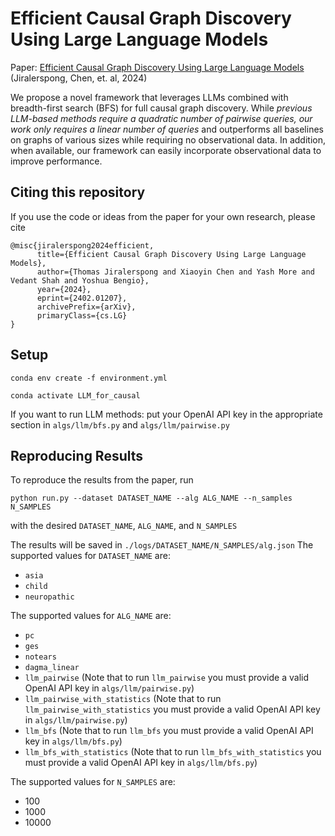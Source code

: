# Efficient Causal Graph Discovery Using Large Language Models
Paper: [Efficient Causal Graph Discovery Using Large Language Models](https://arxiv.org/abs/2402.01207) (Jiralerspong, Chen, et. al, 2024)

We propose a novel framework that leverages LLMs combined with breadth-first search (BFS) for full causal graph discovery. While *previous LLM-based methods require a quadratic number of pairwise queries, our work only requires a linear number of queries* and outperforms all baselines on graphs of various sizes while requiring no observational data. In addition, when available, our framework can easily incorporate observational data to improve performance.


## Citing this repository

If you use the code or ideas from the paper for your own research, please cite 
```
@misc{jiralerspong2024efficient,
      title={Efficient Causal Graph Discovery Using Large Language Models}, 
      author={Thomas Jiralerspong and Xiaoyin Chen and Yash More and Vedant Shah and Yoshua Bengio},
      year={2024},
      eprint={2402.01207},
      archivePrefix={arXiv},
      primaryClass={cs.LG}
}
```


## Setup
`conda env create -f environment.yml`

`conda activate LLM_for_causal`

If you want to run LLM methods: put your OpenAI API key in the appropriate section in `algs/llm/bfs.py` and `algs/llm/pairwise.py`

## Reproducing Results
To reproduce the results from the paper, run 

`python run.py --dataset DATASET_NAME --alg ALG_NAME --n_samples N_SAMPLES`

with the desired `DATASET_NAME`, `ALG_NAME`, and `N_SAMPLES`

The results will be saved in `./logs/DATASET_NAME/N_SAMPLES/alg.json`
The supported values for `DATASET_NAME` are:
- `asia`
- `child`
- `neuropathic`

The supported values for `ALG_NAME` are:
- `pc`
- `ges`
- `notears`
- `dagma_linear`
- `llm_pairwise` (Note that to run `llm_pairwise` you must provide a valid OpenAI API key in `algs/llm/pairwise.py`)
- `llm_pairwise_with_statistics` (Note that to run `llm_pairwise_with_statistics` you must provide a valid OpenAI API key in `algs/llm/pairwise.py`)
- `llm_bfs` (Note that to run `llm_bfs` you must provide a valid OpenAI API key in `algs/llm/bfs.py`)
- `llm_bfs_with_statistics` (Note that to run `llm_bfs_with_statistics` you must provide a valid OpenAI API key in `algs/llm/bfs.py`)

The supported values for `N_SAMPLES` are:
- 100
- 1000
- 10000
